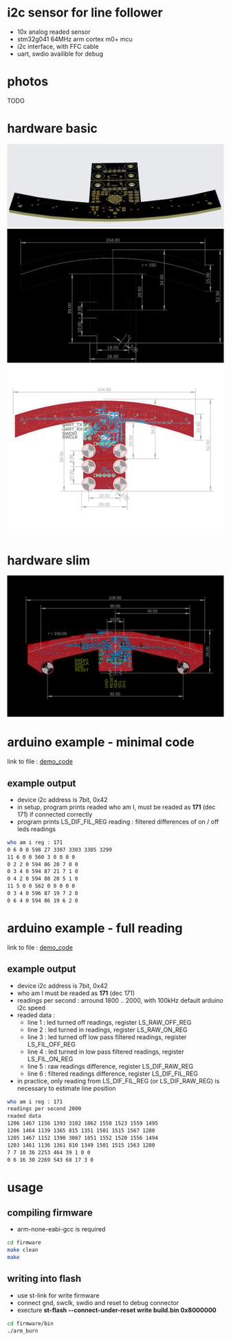 # i2c sensor for line follower

- 10x analog readed sensor
- stm32g041 64MHz arm cortex m0+ mcu
- i2c interface, with FFC cable
- uart, swdio availible for debug


# photos

TODO




# hardware basic

![image](doc/images/top_3d.png)
![image](doc/images/dims.png)
![image](doc/images/board.png)

# hardware slim

![image](doc/images/board_slim.png)




# arduino example - minimal code

link to file : [demo_code](examples/arduino/minimal_test/minimal_test.ino)

## example output 

- device i2c address is 7bit, 0x42
- in setup, program prints readed  who am I, must be readed as **171** (dec 171) if connected correctly
- program prints LS_DIF_FIL_REG reading : filtered differences of on / off leds readings


```bash
who am i reg : 171
0 6 0 0 598 27 3307 3303 3305 3299 
11 6 0 0 560 3 0 0 0 0 
0 2 2 0 594 86 20 7 0 0 
0 3 4 0 594 87 21 7 1 0 
0 4 2 0 594 88 20 5 1 0 
11 5 0 0 562 0 0 0 0 0 
0 3 4 0 596 87 19 7 2 0 
0 6 4 0 594 86 19 6 2 0 
```



# arduino example - full reading

link to file : [demo_code](examples/arduino/full_test/full_test.ino)

## example output

- device i2c address is 7bit, 0x42
- who am I must be readed as **171** (dec 171)
- readings per second : arround 1800 .. 2000, with 100kHz default arduino i2c speed
- readed data :
  - line 1 : led turned off readings, register LS_RAW_OFF_REG
  - line 2 : led turned in readings, register LS_RAW_ON_REG
  - line 3 : led turned off low pass filtered readings, register LS_FIL_OFF_REG
  - line 4 : led turned in low pass filtered readings, register LS_FIL_ON_REG
  - line 5 : raw readings difference, register LS_DIF_RAW_REG
  - line 6 : filtered readings difference, register LS_DIF_FIL_REG
- in practice, only reading from LS_DIF_FIL_REG (or LS_DIF_RAW_REG) is necessary to estimate line position


```bash
who am i reg : 171
readings per second 2000
readed data
1206 1467 1156 1393 3102 1862 1558 1523 1559 1495 
1206 1464 1139 1365 815 1351 1501 1515 1567 1280 
1205 1467 1152 1390 3087 1851 1552 1520 1556 1494 
1203 1461 1136 1361 810 1349 1501 1515 1563 1280 
7 7 10 36 2253 464 39 1 0 0 
0 6 16 30 2269 543 68 17 3 0 
```





# usage

## compiling firmware

- arm-none-eabi-gcc is required

```bash
cd firmware
make clean
make
```

## writing into flash

- use st-link for write firmware
- connect gnd, swclk, swdio and reset to debug connector
- execture **st-flash --connect-under-reset write build.bin 0x8000000**

```bash
cd firmware/bin
./arm_burn
```